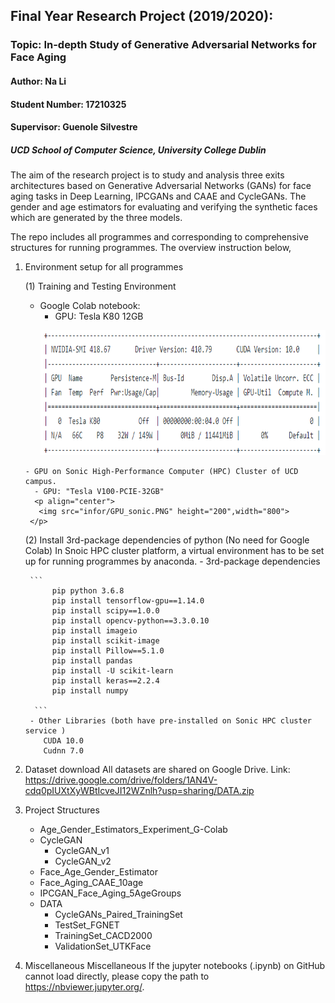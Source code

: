 ## Final Year Research Project (2019/2020):
### Topic: In-depth Study of Generative Adversarial Networks for Face Aging ###

#### Author: Na Li
#### Student Number: 17210325
#### Supervisor: Guenole Silvestre
##### UCD School of Computer Science, University College Dublin

The aim of the research project is to study and analysis three exits architectures based on Generative Adversarial Networks (GANs) for face aging tasks in Deep Learning, IPCGANs and CAAE and CycleGANs. The gender and age estimators for evaluating and verifying the synthetic faces which are generated by the three models.

The repo includes all programmes and corresponding to comprehensive structures for running programmes.
The overview instruction below,
1. Environment setup for all programmes

	 (1) Training and Testing Environment
	  - Google Colab notebook:
	     - GPU: Tesla K80 12GB
		 <p align="center">
		  <img src="infor/GPU_colab.PNG" height="200",width="800">  
		</p>
	   - GPU on Sonic High-Performance Computer (HPC) Cluster of UCD campus.
	     - GPU: "Tesla V100-PCIE-32GB"
		 <p align="center">
		  <img src="infor/GPU_sonic.PNG" height="200",width="800">  
		</p>

	 (2) Install 3rd-package dependencies of python (No need for Google Colab)
	  In Snoic HPC cluster platform, a virtual environment has to be set up for running programmes by anaconda.
		- 3rd-package dependencies

		```
		     pip python 3.6.8
		     pip install tensorflow-gpu==1.14.0
		     pip install scipy==1.0.0
		     pip install opencv-python==3.3.0.10
		     pip install imageio
		     pip install scikit-image
		     pip install Pillow==5.1.0
		     pip install pandas
		     pip install -U scikit-learn
		     pip install keras==2.2.4
		     pip install numpy 

		 ```
		- Other Libraries (both have pre-installed on Sonic HPC cluster service )
		   CUDA 10.0
		   Cudnn 7.0
   
2. Dataset download 
All datasets are shared on Google Drive. 
Link:  https://drive.google.com/drive/folders/1AN4V-cdq0pIUXtXyWBtIcveJI12WZnlh?usp=sharing/DATA.zip

3. Project Structures 

	- Age_Gender_Estimators_Experiment_G-Colab
	- CycleGAN
	   - CycleGAN_v1
	   - CycleGAN_v2
	- Face_Age_Gender_Estimator
	- Face_Aging_CAAE_10age
	- IPCGAN_Face_Aging_5AgeGroups
	- DATA
	   - CycleGANs_Paired_TrainingSet
	   - TestSet_FGNET
	   - TrainingSet_CACD2000
	   - ValidationSet_UTKFace

4. Miscellaneous
   Miscellaneous If the jupyter notebooks (.ipynb) on GitHub cannot load directly, please copy the path to https://nbviewer.jupyter.org/.
